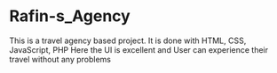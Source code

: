 # Rafin-s_Agency
This is a travel agency based project. 
It is done with HTML, CSS, JavaScript, PHP
Here the UI is excellent and User can experience their travel without any problems

